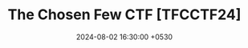 ---
title: The Chosen Few CTF [TFCCTF24]
date : 2024-08-02 16:30:00 +0530
categories: [ctf, tfc24]
tags: [ctf, tfc24]
description: Bad Invaders
image: /assets/posts/TFC/banner.png
---